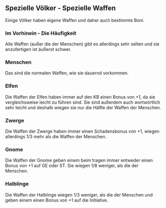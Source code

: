 ## Spezielle Völker - Spezielle Waffen

Einige Völker haben eigene Waffen und daher auch bestimmte Boni.

### Im Vorhinein - Die Häufigkeit

Alle Waffen (außer die der Menschen) gibt es allerdings sehr selten und sie anzufertigen ist äußerst schwer.

### Menschen

Das sind die normalen Waffen, wie sie dauernd vorkommen.

### Elfen

Die Waffen der Elfen haben immer auf den KB einen Bonus von +1, da sie vergleichsweise leicht zu führen sind. Sie sind außerdem auch wortwörtlich sehr leicht und deshalb wiegen sie nur die Hälfte der Waffen der Menschen.

### Zwerge

Die Waffen der Zwerge haben immer einen Schadensbonus von +1, wiegen allerdings 1/3 mehr als die Waffen der Menschen.

### Gnome

Die Waffen der Gnome geben einem beim tragen immer entweder einen Bonus von +1 auf GE oder ST. Sie wiegen 1/8 weniger, als die der Menschen.

### Halblinge

Die Waffen der Halblinge wiegen 1/3 weniger, als die der Menschen und geben einem einen Bonus von +1 auf die Initiative.
